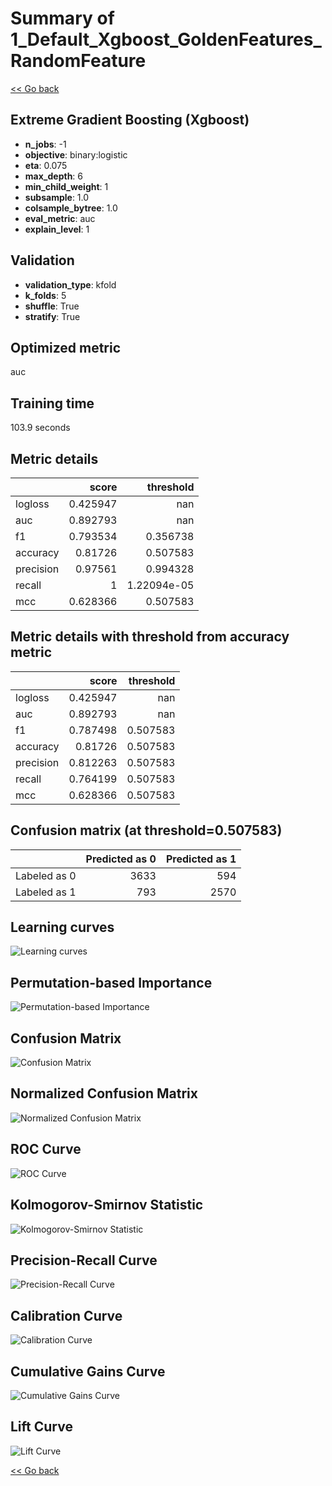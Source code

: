 # Summary of 1_Default_Xgboost_GoldenFeatures_RandomFeature

[<< Go back](../README.md)


## Extreme Gradient Boosting (Xgboost)
- **n_jobs**: -1
- **objective**: binary:logistic
- **eta**: 0.075
- **max_depth**: 6
- **min_child_weight**: 1
- **subsample**: 1.0
- **colsample_bytree**: 1.0
- **eval_metric**: auc
- **explain_level**: 1

## Validation
 - **validation_type**: kfold
 - **k_folds**: 5
 - **shuffle**: True
 - **stratify**: True

## Optimized metric
auc

## Training time

103.9 seconds

## Metric details
|           |    score |     threshold |
|:----------|---------:|--------------:|
| logloss   | 0.425947 | nan           |
| auc       | 0.892793 | nan           |
| f1        | 0.793534 |   0.356738    |
| accuracy  | 0.81726  |   0.507583    |
| precision | 0.97561  |   0.994328    |
| recall    | 1        |   1.22094e-05 |
| mcc       | 0.628366 |   0.507583    |


## Metric details with threshold from accuracy metric
|           |    score |   threshold |
|:----------|---------:|------------:|
| logloss   | 0.425947 |  nan        |
| auc       | 0.892793 |  nan        |
| f1        | 0.787498 |    0.507583 |
| accuracy  | 0.81726  |    0.507583 |
| precision | 0.812263 |    0.507583 |
| recall    | 0.764199 |    0.507583 |
| mcc       | 0.628366 |    0.507583 |


## Confusion matrix (at threshold=0.507583)
|              |   Predicted as 0 |   Predicted as 1 |
|:-------------|-----------------:|-----------------:|
| Labeled as 0 |             3633 |              594 |
| Labeled as 1 |              793 |             2570 |

## Learning curves
![Learning curves](learning_curves.png)

## Permutation-based Importance
![Permutation-based Importance](permutation_importance.png)
## Confusion Matrix

![Confusion Matrix](confusion_matrix.png)


## Normalized Confusion Matrix

![Normalized Confusion Matrix](confusion_matrix_normalized.png)


## ROC Curve

![ROC Curve](roc_curve.png)


## Kolmogorov-Smirnov Statistic

![Kolmogorov-Smirnov Statistic](ks_statistic.png)


## Precision-Recall Curve

![Precision-Recall Curve](precision_recall_curve.png)


## Calibration Curve

![Calibration Curve](calibration_curve_curve.png)


## Cumulative Gains Curve

![Cumulative Gains Curve](cumulative_gains_curve.png)


## Lift Curve

![Lift Curve](lift_curve.png)



[<< Go back](../README.md)
